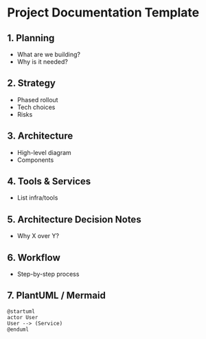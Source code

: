 # Project Documentation Template

## 1. Planning
- What are we building?
- Why is it needed?

## 2. Strategy
- Phased rollout
- Tech choices
- Risks

## 3. Architecture
- High-level diagram
- Components

## 4. Tools & Services
- List infra/tools

## 5. Architecture Decision Notes
- Why X over Y?

## 6. Workflow
- Step-by-step process

## 7. PlantUML / Mermaid
```plantuml
@startuml
actor User
User --> (Service)
@enduml
